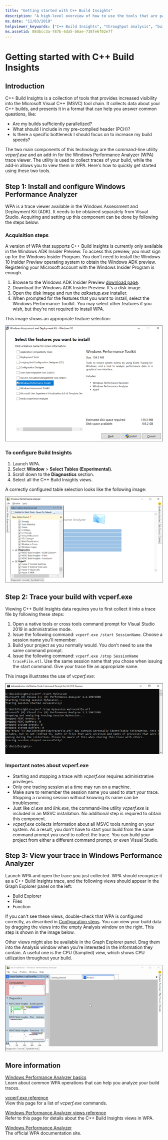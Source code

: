 ```yaml
---
title: "Getting started with C++ Build Insights"
description: "A high-level overview of how to use the tools that are part of C++ Build Insights."
ms.date: "11/03/2019"
helpviewer_keywords: ["C++ Build Insights", "throughput analysis", "build time analysis", "vcperf.exe"]
ms.assetid: 88dbcc3a-787b-4da5-b6ae-738fe6f02e7f
---
```

# Getting started with C++ Build Insights

## Introduction

C++ Build Insights is a collection of tools that provides increased visibility into the Microsoft Visual C++ (MSVC) tool chain. It collects data about your C++ builds, and presents it in a format that can help you answer common questions, like:

- Are my builds sufficiently parallelized?
- What should I include in my pre-compiled header (PCH)?
- Is there a specific bottleneck I should focus on to increase my build speeds?

The two main components of this technology are the command-line utility *vcperf.exe* and an add-in for the Windows Performance Analyzer (WPA) trace viewer. The utility is used to collect traces of your build, while the add-in allows you to view them in WPA. Here's how to quickly get started using these two tools.

## Step 1: Install and configure Windows Performance Analyzer

WPA is a trace viewer available in the Windows Assessment and Deployment Kit (ADK). It needs to be obtained separately from Visual Studio. Acquiring and setting up this component can be done by following the steps below.

### Acquisition steps

A version of WPA that supports C++ Build Insights is currently only available in the Windows ADK Insider Preview. To access this preview, you must sign up for the Windows Insider Program. You don't need to install the Windows 10 Insider Preview operating system to obtain the Windows ADK preview. Registering your Microsoft account with the Windows Insider Program is enough.

1. Browse to the Windows ADK Insider Preview [download page](https://www.microsoft.com/software-download/windowsinsiderpreviewADK).
1. Download the Windows ADK Insider Preview. It's a disk image.
1. Open the disk image and run the *adksetup.exe* installer.
1. When prompted for the features that you want to install, select the Windows Performance Toolkit. You may select other features if you wish, but they're not required to install WPA.

This image shows an appropriate feature selection:

![The Windows Performance Analyzer installer's feature selection screen](media/wpa-installation.png)

### To configure Build Insights

1. Launch WPA.
1. Select **Window** > **Select Tables (Experimental)**.
1. Scroll down to the **Diagnostics** section.
1. Select all the C++ Build Insights views.

A correctly configured table selection looks like the following image:

![Windows Performance Analyzer's table selection panel](media/wpa-configuration.png)

## Step 2: Trace your build with vcperf.exe

Viewing C++ Build Insights data requires you to first collect it into a trace file by following these steps:

1. Open a native tools or cross tools command prompt for Visual Studio 2019 in administrative mode.
1. Issue the following command: `vcperf.exe /start SessionName`. Choose a session name you'll remember.
1. Build your project as you normally would. You don't need to use the same command prompt.
1. Issue the following command: `vcperf.exe /stop SessionName traceFile.etl`. Use the same session name that you chose when issuing the start command. Give your trace file an appropriate name.

This image illustrates the use of *vcperf.exe*:

![A simple vcperf.exe usage scenario](media/vcperf-simple-usage.png)

### Important notes about vcperf.exe

- Starting and stopping a trace with *vcperf.exe* requires administrative privileges.
- Only one tracing session at a time may run on a machine.
- Make sure to remember the session name you used to start your trace. Stopping a running session without knowing its name can be troublesome.
- Just like *cl.exe* and *link.exe*, the command-line utility *vcperf.exe* is included in an MSVC installation. No additional step is required to obtain this component.
- *vcperf.exe* collects information about all MSVC tools running on your system. As a result, you don't have to start your build from the same command prompt you used to collect the trace. You can build your project from either a different command prompt, or even Visual Studio.

## Step 3: View your trace in Windows Performance Analyzer

Launch WPA and open the trace you just collected. WPA should recognize it as a C++ Build Insights trace, and the following views should appear in the Graph Explorer panel on the left:

- Build Explorer
- Files
- Function

If you can't see these views, double-check that WPA is configured correctly, as described in [Configuration steps](#configuration-steps). You can view your build data by dragging the views into the empty Analysis window on the right. This step is shown in the image below.

Other views might also be available in the Graph Explorer panel. Drag them into the Analysis window when you're interested in the information they contain. A useful one is the CPU (Sampled) view, which shows CPU utilization throughout your build.

![Viewing a C++ Build Insights trace in Windows Performance Analyzer](media/wpa-viewing-trace.gif)

## More information

[Windows Performance Analyzer basics](wpa-basics.md)\
Learn about common WPA operations that can help you analyze your build traces.

[vcperf.exe reference](vcperf-reference.md)\
View this page for a list of *vcperf.exe* commands.

[Windows Performance Analyzer views reference](wpa-views-reference.md)\
Refer to this page for details about the C++ Build Insights views in WPA.

[Windows Performance Analyzer](/windows-hardware/test/wpt/windows-performance-analyzer)\
The official WPA documentation site.
